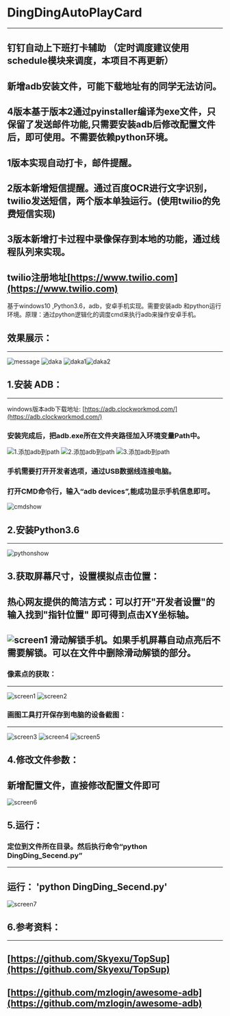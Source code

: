 # DingDingAutoPlayCard
----
钉钉自动上下班打卡辅助
（定时调度建议使用schedule模块来调度，本项目不再更新）
----
新增adb安装文件，可能下载地址有的同学无法访问。
----
4版本基于版本2通过pyinstaller编译为exe文件，只保留了发送邮件功能,只需要安装adb后修改配置文件后，即可使用。不需要依赖python环境。
----
1版本实现自动打卡，邮件提醒。
----
2版本新增短信提醒。通过百度OCR进行文字识别，twilio发送短信，两个版本单独运行。(使用twilio的免费短信实现)
----
3版本新增打卡过程中录像保存到本地的功能，通过线程队列来实现。
----
twilio注册地址[https://www.twilio.com](https://www.twilio.com)
----
基于windows10 ,Python3.6，adb，安卓手机实现。需要安装adb 和python运行环境。原理：通过python逻辑化的调度cmd来执行adb来操作安卓手机。

## 效果展示：
----
![message](https://github.com/1414044032/imgs/blob/master/message1.png)
![daka](https://github.com/1414044032/imgs/blob/master/data.png)
![daka1](https://github.com/1414044032/imgs/blob/master/daka3.png)![daka2](https://github.com/1414044032/imgs/blob/master/daka4.png)
## 1.安装 ADB：
----
windows版本adb下载地址:
[https://adb.clockworkmod.com/](https://adb.clockworkmod.com/)
### 安装完成后，把adb.exe所在文件夹路径加入环境变量Path中。
![1.添加adb到path](https://github.com/1414044032/imgs/blob/master/adbinstall.png)
![2.添加adb到path](https://github.com/1414044032/imgs/blob/master/adbpath.png)
![3.添加adb到path](https://github.com/1414044032/imgs/blob/master/path1.png)
### 手机需要打开开发者选项，通过USB数据线连接电脑。
### 打开CMD命令行，输入“adb devices”,能成功显示手机信息即可。
![cmdshow](https://github.com/1414044032/imgs/blob/master/adbcmd.png)

## 2.安装Python3.6
----
![pythonshow](https://github.com/1414044032/imgs/blob/master/python.png)

## 3.获取屏幕尺寸，设置模拟点击位置：
热心网友提供的简洁方式：可以打开"开发者设置"的输入找到"指针位置" 即可得到点击XY坐标轴。
----
![screen1](https://user-images.githubusercontent.com/40572216/64086339-31f6dc00-cd6a-11e9-9ccd-7ba0ba7624f1.png)
滑动解锁手机。如果手机屏幕自动点亮后不需要解锁。可以在文件中删除滑动解锁的部分。
----
### 像素点的获取：
----
![screen1](https://github.com/1414044032/imgs/blob/master/screen1.png)
![screen2](https://github.com/1414044032/imgs/blob/master/screen2.png)
### 画图工具打开保存到电脑的设备截图：
----
![screen3](https://github.com/1414044032/imgs/blob/master/screen3.png)
![screen4](https://github.com/1414044032/imgs/blob/master/screen4.png)
![screen5](https://github.com/1414044032/imgs/blob/master/screen5.png)

## 4.修改文件参数：
新增配置文件，直接修改配置文件即可
----
![screen6](https://github.com/1414044032/imgs/blob/master/screen6.png)

## 5.运行：
### 定位到文件所在目录。然后执行命令“python DingDing_Secend.py”
----
运行： 'python DingDing_Secend.py'
----
![screen7](https://github.com/1414044032/imgs/blob/master/screen7.png)

## 6.参考资料：
----
[https://github.com/Skyexu/TopSup](https://github.com/Skyexu/TopSup)
----
[https://github.com/mzlogin/awesome-adb](https://github.com/mzlogin/awesome-adb)
----
